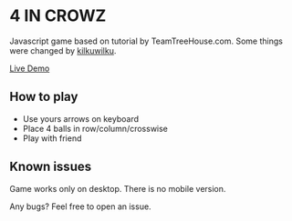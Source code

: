 # 4 IN CROWZ

Javascript game based on tutorial by TeamTreeHouse.com. Some things were changed by [kilkuwilku](https://github.com/kilkuwilku).

[Live Demo](https://kilkuwilku.github.io/4inrows/index.html)

## How to play

- Use yours arrows on keyboard
- Place 4 balls in row/column/crosswise
- Play with friend

## Known issues

Game works only on desktop. There is no mobile version.

Any bugs? Feel free to open an issue.
